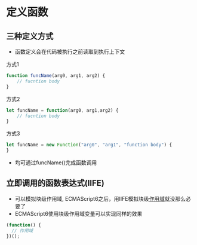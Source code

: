 # 定义函数

## 三种定义方式 

- 函数定义会在代码被执行之前读取到执行上下文

方式1

```javascript
function funcName(arg0, arg1, arg2) {
    // fucntion body
}
```

方式2

```javascript
let funcName = function(arg0, arg1,arg2) {
    // fucntion body
}
```

方式3

```javascript
let funcName = new Function("arg0", "arg1", "function body") {
}
```

- 均可通过funcName()完成函数调用

## 立即调用的函数表达式(IIFE)

- 可以模拟块级作用域, ECMAScript6之后，用IIFE模拟块级[作用域](javascript-scope-chain.md)就没那么必要了
- ECMAScript6使用块级作用域变量可以实现同样的效果

```javascript
(function() {
  // 作用域
})();
```